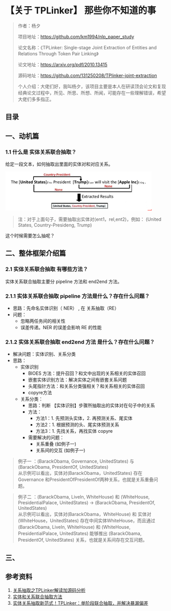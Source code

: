 # 【关于 TPLinker】 那些你不知道的事

> 作者：杨夕
> 
> 项目地址：https://github.com/km1994/nlp_paper_study
> 
> 论文名称：《TPLinker: Single-stage Joint Extraction of Entities and Relations Through Token Pair Linking》
> 
> 论文地址：https://arxiv.org/pdf/2010.13415
> 
> 源码地址：https://github.com/131250208/TPlinker-joint-extraction
> 
> 个人介绍：大佬们好，我叫杨夕，该项目主要是本人在研读顶会论文和复现经典论文过程中，所见、所思、所想、所闻，可能存在一些理解错误，希望大佬们多多指正。

## 目录


## 一、动机篇

### 1.1 什么是 实体关系联合抽取？

给定一段文本，如何抽取出里面的实体对和对应关系。

![](img/微信截图_20210123110915.png)
> 注：对于上面句子，需要抽取出实体对(ent1，rel,ent2)，例如： (United States, Country-Presideng, Trump)

这个时候需要怎么抽呢？

## 二、整体框架介绍篇

### 2.1 实体关系联合抽取 有哪些方法？

实体关系联合抽取主要分 pipeline 方法和 end2end 方法。

### 2.1.1 实体关系联合抽取 pipeline 方法是什么？存在什么问题？

* 思路：先命名实体识别（ NER） , 在 关系抽取（RE）
* 问题：
    * 忽略两任务间的相关性
    * 误差传递。NER 的误差会影响 RE 的性能

### 2.1.2 实体关系联合抽取 end2end 方法 是什么？存在什么问题？

* 解决问题：实体识别、关系分类
* 思路：
    * 实体识别
        * BIOES 方法：提升召回？和文中出现的关系相关的实体召回
        * 嵌套实体识别方法：解决实体之间有嵌套关系问题
        * 头尾指针方法：和关系分类强相关？和关系相关的实体召回
        * copyre方法
    * 关系分类：
        * 思路：判断 【实体识别】步骤所抽取出的实体对在句子中的关系
        * 方法：
            * 方法1：1. 先预测头实体，2. 再预测关系、尾实体
            * 方法2：1. 根据预测的头、尾实体预测关系
            * 方法3：1. 先找关系，再找实体 copyre
        * 需要解决的问题：
            * 关系重叠 (如例子一)
            * 关系间的交互 (如例子一)
  
> 例子一 ：(BarackObama, Governance, UnitedStates) 与 (BarackObama, PresidentOf, UnitedStates) <br/>
> 从示例可以看出，实体对(BarackObama，UnitedStates) 存在Governance 和PresidentOfPresidentOf两种关系，也就是关系重叠问题。

> 例子二 ：(BarackObama, LiveIn, WhiteHouse) 和 (WhiteHouse, PresidentialPalace, UnitedStates) -> (BarackObama, PresidentOf, UnitedStates) <br/>
> 从示例可以看出，实体对(BarackObama，WhiteHouse)  和 实体对(WhiteHouse，UnitedStates)  存在中间实体WhiteHouse，而且通过(BarackObama, LiveIn, WhiteHouse) 和 (WhiteHouse, PresidentialPalace, UnitedStates) 能够推出 (BarackObama, PresidentOf, UnitedStates) 关系，也就是关系间存在交互问题。

## 三、




## 参考资料

1. [关系抽取之TPLinker解读加源码分析](https://zhuanlan.zhihu.com/p/342300800)
2. [实体和关系联合抽取方法](https://zhuanlan.zhihu.com/p/136553137)
3. [实体关系抽取新范式！TPLinker：单阶段联合抽取，并解决暴漏偏差](https://mp.weixin.qq.com/s?__biz=MzI5NjA4MDIyMw==&mid=2656168560&idx=1&sn=324315ac515319773b570797b64f8126&chksm=f7ec8c40c09b05563d36eb4b7e064beb89edd0836cef965ad2b336e5a8712f22ba3ee9d51785&mpshare=1&scene=22&srcid=0122rjlgsq1b5FG3Inf9gfUh&sharer_sharetime=1611290064963&sharer_shareid=da84f0d2d31380d783922b9e26cacfe2#rd)





